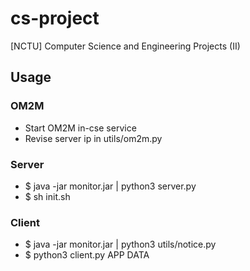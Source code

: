 # cs-project
[NCTU] Computer Science and Engineering Projects (II)

## Usage
### OM2M
- Start OM2M in-cse service
- Revise server ip in utils/om2m.py

### Server
- $ java -jar monitor.jar | python3 server.py
- $ sh init.sh

### Client
- $ java -jar monitor.jar | python3 utils/notice.py
- $ python3 client.py APP DATA

